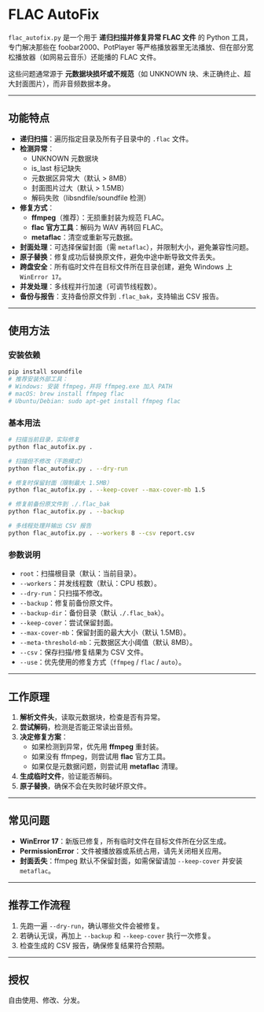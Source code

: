 # FLAC AutoFix

`flac_autofix.py` 是一个用于 **递归扫描并修复异常 FLAC 文件** 的 Python 工具，专门解决那些在 foobar2000、PotPlayer 等严格播放器里无法播放、但在部分宽松播放器（如网易云音乐）还能播的 FLAC 文件。

这些问题通常源于 **元数据块损坏或不规范**（如 UNKNOWN 块、未正确终止、超大封面图片），而非音频数据本身。

---

## 功能特点

- **递归扫描**：遍历指定目录及所有子目录中的 `.flac` 文件。
- **检测异常**：
  - UNKNOWN 元数据块
  - is_last 标记缺失
  - 元数据区异常大（默认 > 8MB）
  - 封面图片过大（默认 > 1.5MB）
  - 解码失败（libsndfile/soundfile 检测）
- **修复方式**：
  - **ffmpeg**（推荐）：无损重封装为规范 FLAC。
  - **flac 官方工具**：解码为 WAV 再转回 FLAC。
  - **metaflac**：清空或重新写元数据。
- **封面处理**：可选择保留封面（需 `metaflac`），并限制大小，避免兼容性问题。
- **原子替换**：修复成功后替换原文件，避免中途中断导致文件丢失。
- **跨盘安全**：所有临时文件在目标文件所在目录创建，避免 Windows 上 `WinError 17`。
- **并发处理**：多线程并行加速（可调节线程数）。
- **备份与报告**：支持备份原文件到 `.flac_bak`，支持输出 CSV 报告。

---

## 使用方法

### 安装依赖
```bash
pip install soundfile
# 推荐安装外部工具：
# Windows: 安装 ffmpeg，并将 ffmpeg.exe 加入 PATH
# macOS: brew install ffmpeg flac
# Ubuntu/Debian: sudo apt-get install ffmpeg flac
```

### 基本用法
```bash
# 扫描当前目录，实际修复
python flac_autofix.py .

# 扫描但不修改（干跑模式）
python flac_autofix.py . --dry-run

# 修复时保留封面（限制最大 1.5MB）
python flac_autofix.py . --keep-cover --max-cover-mb 1.5

# 修复前备份原文件到 ./.flac_bak
python flac_autofix.py . --backup

# 多线程处理并输出 CSV 报告
python flac_autofix.py . --workers 8 --csv report.csv
```

### 参数说明
- `root`：扫描根目录（默认：当前目录）。
- `--workers`：并发线程数（默认：CPU 核数）。
- `--dry-run`：只扫描不修改。
- `--backup`：修复前备份原文件。
- `--backup-dir`：备份目录（默认 `./.flac_bak`）。
- `--keep-cover`：尝试保留封面。
- `--max-cover-mb`：保留封面的最大大小（默认 1.5MB）。
- `--meta-threshold-mb`：元数据区大小阈值（默认 8MB）。
- `--csv`：保存扫描/修复结果为 CSV 文件。
- `--use`：优先使用的修复方式（`ffmpeg` / `flac` / `auto`）。

---

## 工作原理

1. **解析文件头**，读取元数据块，检查是否有异常。
2. **尝试解码**，检测是否能正常读出音频。
3. **决定修复方案**：
   - 如果检测到异常，优先用 **ffmpeg** 重封装。
   - 如果没有 ffmpeg，则尝试用 **flac** 官方工具。
   - 如果仅是元数据问题，则尝试用 **metaflac** 清理。
4. **生成临时文件**，验证能否解码。
5. **原子替换**，确保不会在失败时破坏原文件。

---

## 常见问题

- **WinError 17**：新版已修复，所有临时文件在目标文件所在分区生成。
- **PermissionError**：文件被播放器或系统占用，请先关闭相关应用。
- **封面丢失**：ffmpeg 默认不保留封面，如需保留请加 `--keep-cover` 并安装 `metaflac`。

---

## 推荐工作流程

1. 先跑一遍 `--dry-run`，确认哪些文件会被修复。
2. 若确认无误，再加上 `--backup` 和 `--keep-cover` 执行一次修复。
3. 检查生成的 CSV 报告，确保修复结果符合预期。

---

## 授权

自由使用、修改、分发。
